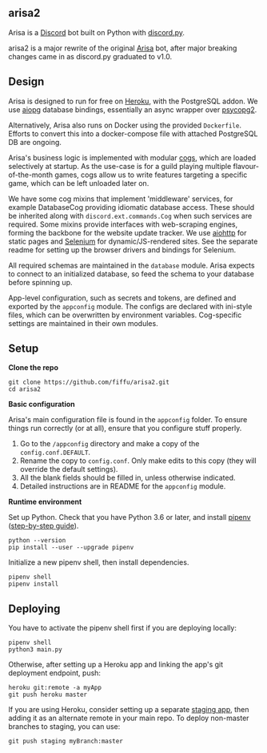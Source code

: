 ## arisa2

Arisa is a [Discord](https://discordapp.com/) bot built on Python with [discord.py](https://pypi.org/project/discord.py/).

arisa2 is a major rewrite of the original [Arisa](https://arisa-chan.herokuapp.com) bot, after major breaking changes came in as discord.py graduated to v1.0.


## Design

Arisa is designed to run for free on [Heroku](https://heroku.com/), with the PostgreSQL addon. We use [aiopg](https://pypi.org/project/aiopg/) database bindings, essentially an async wrapper over [psycopg2](https://pypi.org/project/psycopg2/).

Alternatively, Arisa also runs on Docker using the provided `Dockerfile`. Efforts to convert this into a docker-compose file with attached PostgreSQL DB are ongoing.

Arisa's business logic is implemented with modular [cogs](https://discordpy.readthedocs.io/en/latest/ext/commands/cogs.html), which are loaded selectively at startup. As the use-case is for a guild playing multiple flavour-of-the-month games, cogs allow us to write features targeting a specific game, which can be left unloaded later on.

We have some cog mixins that implement 'middleware' services, for example DatabaseCog providing idiomatic database access. These should be inherited along with `discord.ext.commands.Cog` when such services are required. Some mixins provide interfaces with web-scraping engines, forming the backbone for the website update tracker. We use [aiohttp](https://pypi.org/project/aiohttp/) for static pages and [Selenium](https://pypi.org/project/selenium/) for dynamic/JS-rendered sites. See the separate readme for setting up the browser drivers and bindings for Selenium.

All required schemas are maintained in the `database` module. Arisa expects to connect to an initialized database, so feed the schema to your database before spinning up.

App-level configuration, such as secrets and tokens, are defined and exported by the `appconfig` module. The configs are declared with ini-style files, which can be overwritten by environment variables. Cog-specific settings are maintained in their own modules.


## Setup

**Clone the repo**

    git clone https://github.com/fiffu/arisa2.git
    cd arisa2


**Basic configuration**

Arisa's main configuration file is found in the `appconfig` folder. To ensure things run correctly (or at all), ensure that you configure stuff properly.

1. Go to the `/appconfig` directory and make a copy of the `config.conf.DEFAULT`.
2. Rename the copy to `config.conf`. Only make edits to this copy (they will override the default settings).
3. All the blank fields should be filled in, unless otherwise indicated.
4. Detailed instructions are in README for the `appconfig` module.

**Runtime environment**

Set up Python. Check that you have Python 3.6 or later, and install [pipenv](https://pypi.org/project/pipenv/) ([step-by-step guide](https://docs.pipenv.org/en/latest/install/)).

    python --version
    pip install --user --upgrade pipenv

Initialize a new pipenv shell, then install dependencies.

    pipenv shell
    pipenv install


## Deploying

You have to activate the pipenv shell first if you are deploying locally:

    pipenv shell
    python3 main.py

Otherwise, after setting up a Heroku app and linking the app's git deployment endpoint, push:

    heroku git:remote -a myApp
    git push heroku master

If you are using Heroku, consider setting up a separate [staging app](https://devcenter.heroku.com/articles/multiple-environments), then adding it as an alternate remote in your main repo. To deploy non-master branches to staging, you can use:

    git push staging myBranch:master
